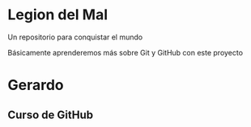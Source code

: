 # Legion del Mal
Un repositorio para conquistar el mundo

Básicamente aprenderemos más sobre Git y GitHub con este proyecto


# Gerardo


## Curso de GitHub
